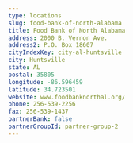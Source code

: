 ```yaml
---
type: locations
slug: food-bank-of-north-alabama
title: Food Bank of North Alabama
address: 2000 B. Vernon Ave.
address2: P.O. Box 18607
cityIndexKey: city-al-huntsville
city: Huntsville
state: AL
postal: 35805
longitude: -86.596459
latitude: 34.723501
website: www.foodbanknorthal.org/
phone: 256-539-2256
fax: 256-539-1437
partnerBank: false
partnerGroupId: partner-group-2
---
```

